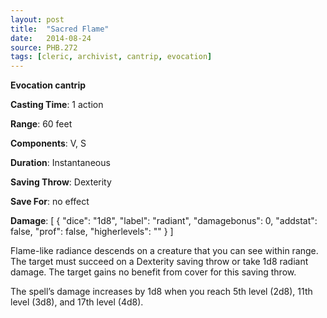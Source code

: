 ```yaml
---
layout: post
title:  "Sacred Flame"
date:   2014-08-24
source: PHB.272
tags: [cleric, archivist, cantrip, evocation]
---
```


**Evocation cantrip**

**Casting Time**: 1 action

**Range**: 60 feet

**Components**: V, S

**Duration**: Instantaneous

**Saving Throw**: Dexterity

**Save For**: no effect

**Damage**: [ { "dice": "1d8", "label": "radiant", "damagebonus": 0, "addstat": false, "prof": false, "higherlevels": "" } ]

Flame-like radiance descends on a creature that you can see within range. The target must succeed on a Dexterity saving throw or take 1d8 radiant damage. The target gains no benefit from cover for this saving throw.

The spell’s damage increases by 1d8 when you reach 5th level (2d8), 11th level (3d8), and 17th level (4d8).
